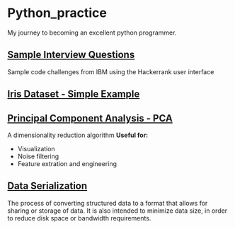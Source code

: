 # Python_practice

My journey to becoming an excellent python programmer. 

## [Sample Interview Questions](https://github.com/MyNameisBram/Python_practice/blob/master/Interview_warmup.ipynb)
Sample code challenges from IBM using the Hackerrank user interface

## [Iris Dataset - Simple Example](https://github.com/MyNameisBram/Python_practice/blob/master/Iris.ipynb)

## [Principal Component Analysis - PCA](https://github.com/MyNameisBram/Python_practice/blob/master/PCA.ipynb)
A dimensionality reduction algorithm
**Useful for:** 
- Visualization 
- Noise filtering 
- Feature extration and engineering 

## [Data Serialization](https://github.com/MyNameisBram/Python_practice/blob/master/data_serialization.ipynb)
The process of converting structured data to a format that allows for sharing or storage of data. It is also intended to minimize data size, in order to reduce disk space or bandwidth requirements.



